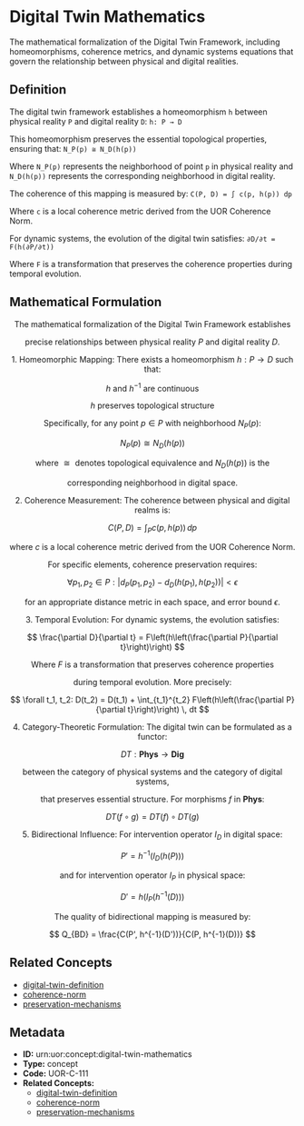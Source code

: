 # Digital Twin Mathematics

The mathematical formalization of the Digital Twin Framework, including homeomorphisms, coherence metrics, and dynamic systems equations that govern the relationship between physical and digital realities.

## Definition

The digital twin framework establishes a homeomorphism `h` between physical reality `P` and digital reality `D`: `h: P → D`

This homeomorphism preserves the essential topological properties, ensuring that: `N_P(p) ≅ N_D(h(p))`

Where `N_P(p)` represents the neighborhood of point `p` in physical reality and `N_D(h(p))` represents the corresponding neighborhood in digital reality.

The coherence of this mapping is measured by: `C(P, D) = ∫ c(p, h(p)) dp`

Where `c` is a local coherence metric derived from the UOR Coherence Norm.

For dynamic systems, the evolution of the digital twin satisfies: `∂D/∂t = F(h(∂P/∂t))`

Where `F` is a transformation that preserves the coherence properties during temporal evolution.

## Mathematical Formulation

$$
\text{The mathematical formalization of the Digital Twin Framework establishes}
$$

$$
\text{precise relationships between physical reality } P \text{ and digital reality } D.
$$

$$
\text{1. Homeomorphic Mapping: There exists a homeomorphism } h: P \to D \text{ such that:}
$$

$$
h \text{ and } h^{-1} \text{ are continuous}
$$

$$
h \text{ preserves topological structure}
$$

$$
\text{Specifically, for any point } p \in P \text{ with neighborhood } N_P(p)\text{:}
$$

$$
N_P(p) \cong N_D(h(p))
$$

$$
\text{where } \cong \text{ denotes topological equivalence and } N_D(h(p)) \text{ is the}
$$

$$
\text{corresponding neighborhood in digital space.}
$$

$$
\text{2. Coherence Measurement: The coherence between physical and digital realms is:}
$$

$$
C(P, D) = \int_P c(p, h(p)) \, dp
$$

$$
\text{where } c \text{ is a local coherence metric derived from the UOR Coherence Norm.}
$$

$$
\text{For specific elements, coherence preservation requires:}
$$

$$
\forall p_1, p_2 \in P: \left| d_P(p_1, p_2) - d_D(h(p_1), h(p_2)) \right| < \epsilon
$$

$$
\text{for an appropriate distance metric in each space, and error bound } \epsilon.
$$

$$
\text{3. Temporal Evolution: For dynamic systems, the evolution satisfies:}
$$

$$
\frac{\partial D}{\partial t} = F\left(h\left(\frac{\partial P}{\partial t}\right)\right)
$$

$$
\text{Where } F \text{ is a transformation that preserves coherence properties}
$$

$$
\text{during temporal evolution. More precisely:}
$$

$$
\forall t_1, t_2: D(t_2) = D(t_1) + \int_{t_1}^{t_2} F\left(h\left(\frac{\partial P}{\partial t}\right)\right) \, dt
$$

$$
\text{4. Category-Theoretic Formulation: The digital twin can be formulated as a functor:}
$$

$$
DT: \mathbf{Phys} \to \mathbf{Dig}
$$

$$
\text{between the category of physical systems and the category of digital systems,}
$$

$$
\text{that preserves essential structure. For morphisms } f \text{ in } \mathbf{Phys}\text{:}
$$

$$
DT(f \circ g) = DT(f) \circ DT(g)
$$

$$
\text{5. Bidirectional Influence: For intervention operator } I_D \text{ in digital space:}
$$

$$
P' = h^{-1}(I_D(h(P)))
$$

$$
\text{and for intervention operator } I_P \text{ in physical space:}
$$

$$
D' = h(I_P(h^{-1}(D)))
$$

$$
\text{The quality of bidirectional mapping is measured by:}
$$

$$
Q_{BD} = \frac{C(P', h^{-1}(D'))}{C(P, h^{-1}(D))}
$$

## Related Concepts

- [digital-twin-definition](./digital-twin-definition.md)
- [coherence-norm](./coherence-norm.md)
- [preservation-mechanisms](./preservation-mechanisms.md)

## Metadata

- **ID:** urn:uor:concept:digital-twin-mathematics
- **Type:** concept
- **Code:** UOR-C-111
- **Related Concepts:**
  - [digital-twin-definition](./digital-twin-definition.md)
  - [coherence-norm](./coherence-norm.md)
  - [preservation-mechanisms](./preservation-mechanisms.md)
